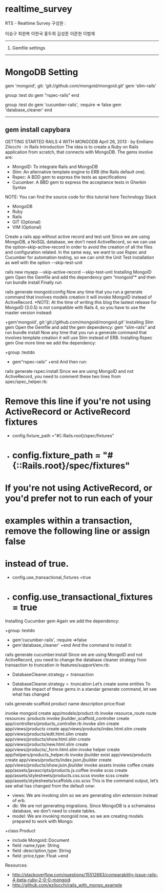 realtime_survey
===============
RTS - Realtime Survey
구성원 :

이승구
최완복
이한국
홍두희
김성준
이준헌
이범재

----------------------------------------------
1. Gemfile settings
-----------------------------------------------
# MongoDB Setting
gem 'mongoid', git: 'git://github.com/mongoid/mongoid.git'
gem 'slim-rails'
 

group :test do
  gem "rspec-rails"
end


group :test do
     gem 'cucumber-rails', :require => false
     gem 'database_cleaner'
end

-----------------------------------------

gem install capybara
------------------------------------------

GETTING STARTED RAILS 4 WITH MONGODB
April 26, 2013 · by Emiliano Zilocchi · in Rails
Introduction
The idea is to create a Ruby on Rails application  from scratch, that connects with MongoDB. The gems involve are:

   * MongoID:  To integrate Rails and MongoDB
   * Slim: An alternative template engine to ERB (the Rails default one).
   * Rspec: A BDD gem to express the tests as specifications
   * Cucumber: A BBD gem to express the acceptance tests in Gherkin Syntax

NOTE:  You can find the source code for this tutorial here
Technology Stack

   * MongoDB
   * Ruby
   * Rails
   * GIT (Optional)
   * VIM (Optional)

Create a rails app without active record and test unit 
Since we are using MongoDB, a NoSQL database, we don’t need ActiveRecord, so we can use the option–skip-active-record in order to avoid the creation of all the files and configuration related.
In the same way, we want to use Rspec and Cucumber for automation testing, so we can omit the Unit Test installation as well with the option --skip-test-unit

rails new myapp --skip-active-record --skip-test-unit
Installing MongoID gem
Open the Gemfile and add the dependency gem “mongoid”* and then run bundle install
Finally run


rails generate mongoid:config
Now any time that you run a generate command that involves models creation it will invoke MongoID instead of ActiveRecord.
*NOTE: At the time of writing this blog the lastest release for MongoID (3.0.5) is not compatible with Rails 4, so you have to use the master version instead:


+gem'mongoid', git:'git://github.com/mongoid/mongoid.git'
Installing Slim gem
Open the Gemfile and add the gem dependency: gem “slim-rails” and run bundle install
Now any time that you run a generate command that involves template creation it will use Slim instead of ERB.
Installing Rspec gem
One more time we add the dependency:

+group :testdo
+  gem"rspec-rails"
+end
And then run:

rails generate rspec:install
Since we are using MongoID and not ActiveRecord, you need to comment these two lines from spec/spec_helper.rb:


# Remove this line if you're not using ActiveRecord or ActiveRecord fixtures
-  config.fixture_path ="#{::Rails.root}/spec/fixtures"
+  # config.fixture_path = "#{::Rails.root}/spec/fixtures"
# If you're not using ActiveRecord, or you'd prefer not to run each of your
# examples within a transaction, remove the following line or assign false
# instead of true.
-  config.use_transactional_fixtures =true
+  # config.use_transactional_fixtures = true
Installing Cucumber gem
Again we add the dependency:


+group :testdo
+  gem'cucumber-rails', :require =>false
+  gem'database_cleaner'
+end
And the command to install it:

rails generate cucumber:install
Since we are using MongoID and not ActiveRecord, you need to change the database cleaner strategy from transaction to truncation in features/support/env.rb:

-  DatabaseCleaner.strategy = :transaction
+  DatabaseCleaner.strategy = :truncation
Let’s create some entities
To show the impact of these gems in a standar generate command, let see what has changed

rails generate scaffold product name description price:float

invoke  mongoid
create    app/models/product.rb
invoke  resource_route
route    resources :products
invoke  jbuilder_scaffold_controller
create    app/controllers/products_controller.rb
invoke    slim
create      app/views/products
create      app/views/products/index.html.slim
create      app/views/products/edit.html.slim
create      app/views/products/show.html.slim
create      app/views/products/new.html.slim
create      app/views/products/_form.html.slim
invoke    helper
create      app/helpers/products_helper.rb
invoke    jbuilder
exist      app/views/products
create      app/views/products/index.json.jbuilder
create      app/views/products/show.json.jbuilder
invoke  assets
invoke    coffee
create      app/assets/javascripts/products.js.coffee
invoke    scss
create      app/assets/stylesheets/products.css.scss
invoke  scss
create    app/assets/stylesheets/scaffolds.css.scss
This is the command output, let’s see what has changed from the default onw:

   * views: We are invoking slim so we are generating slim extension instead of erb.
   * db: We are not generating migrations. Since MongoDB is a schemaless database, we don’t need to create tables.
   * model: We are invoking mongoid now, so we are creating models prepared to work with Mongo:

+class Product
+  include Mongoid::Document
+  field :name,type: String
+  field :description,type: String
+  field :price,type: Float
+end
 
Resources:

   * http://stackoverflow.com/questions/15512683/comparability-issue-rails-4-beta-ruby-2-0-0-mongoid
   * http://github.com/ezilocchi/rails_with_mongo_example

